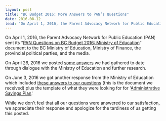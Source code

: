 ```yaml
---
layout: post
title: "BC Budget 2016: More Answers to PAN’s Questions"
date: 2016-08-12
lead: "On April 1, 2016, the Parent Advocacy Network for Public Education (PAN) sent its “PAN Questions on BC Budget 2016: Ministry of Education” document to the BC Ministry of Education, Ministry of Finance, the provincial political parties, and the media."
---
```


On April 1, 2016, the Parent Advocacy Network for Public Education (PAN) sent its “[PAN Questions on BC Budget 2016: Ministry of Education](/downloads/pan_questions_on_bc_budget_2016_moe_final.pdf)” document to the BC Ministry of Education, Ministry of Finance, the provincial political parties, and the media.

On April 26, 2016 we posted [some answers]() we had gathered to date through dialogue with the Ministry of Education and further research. 

On June 3, 2016 we got another response from the Ministry of Education which included [these answers to our questions](/downloads/186903_answers_to_pan_questions_2016.pdf) (this is the document we received) plus the template of what they were looking for for '[Administrative Savings Plan](/downloads/sample_-_administrative_savings_plan.pdf).'

While we don't feel that all our questions were answered to our satisfaction, we appreciate their response and apologize for the tardiness of us getting this posted.